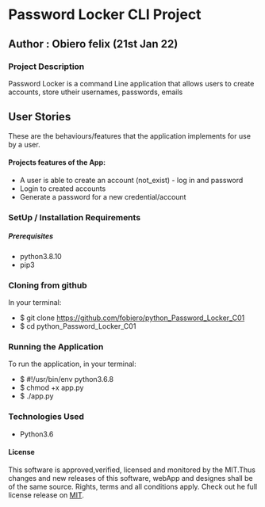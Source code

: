# Password Locker CLI Project
## Author : Obiero felix (21st Jan 22)
### Project Description
Password Locker is a command Line application that allows users to create accounts, store utheir usernames, passwords, emails

## User Stories
These are the behaviours/features that the application implements for use by a user.

#### Projects features of the App:

* A user is able to create an account (not_exist) - log in and password
* Login to created accounts
* Generate a password for a new credential/account

### SetUp / Installation Requirements
##### Prerequisites
* python3.8.10
* pip3

### Cloning from github
In your terminal:

 * $ git clone https://github.com/fobiero/python_Password_Locker_C01
 * $ cd python_Password_Locker_C01
### Running the Application
To run the application, in your terminal:
 * $ #!/usr/bin/env python3.6.8
 * $ chmod +x app.py
 * $ ./app.py

### Technologies Used
* Python3.6
#### License
This software is approved,verified, licensed and monitored by the MIT.Thus changes and new releases of this software, webApp and designes shall be of the same source. Rights, terms and all conditions apply. Check out he full license release on [MIT](LICENCE).

